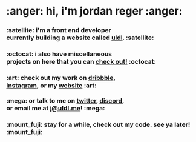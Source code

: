 <h1>
  :anger: hi, i'm jordan reger :anger:
</h1>

<h3>
  :satellite: i'm a front end developer <br>
  currently building a website called <a href="https://uldl.me">uldl</a>. :satellite:
</h3>

<h3>
  :octocat: i also have miscellaneous <br>
  projects on here that you can <a href="https://github.com/dwnlnk?tab=repositories">check out!</a> :octocat:
</h3>

<h3>
  :art: check out my work on <a href="https://dribbble.com/dwnlnk">dribbble</a>,
  <br>
  <a href="https://instagram.com/dwnlnk">instagram</a>, or my <a href="https://j.uldl.me">website</a> :art:
  <br>
  <br>
   :mega: or talk to me on <a href="https://twitter.com/dwnlink">twitter</a>, <a href="https://discord.lunr.dev">discord</a>,
  <br>
  or email me at <a href="mailto:j@uldl.me">j@uldl.me</a>! :mega:
</h3>

<h3>
  :mount_fuji: stay for a while, check out my code. see ya later! :mount_fuji:
</h3>
